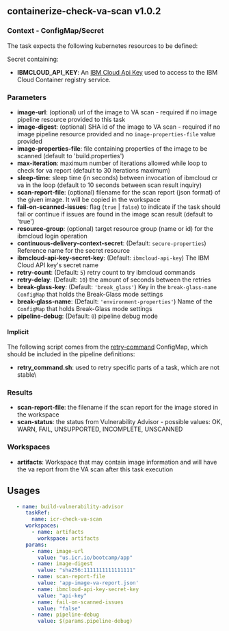 ## containerize-check-va-scan v1.0.2

### Context - ConfigMap/Secret

  The task expects the following kubernetes resources to be defined:

  Secret containing:
  * **IBMCLOUD_API_KEY**: An [IBM Cloud Api Key](https://cloud.ibm.com/iam/apikeys) used to access to the IBM Cloud Container registry service.

### Parameters

* **image-url**: (optional) url of the image to VA scan - required if no image pipeline resource provided to this task
* **image-digest**: (optional) SHA id of the image to VA scan - required if no image pipeline resource provided and no `image-properties-file` value provided
* **image-properties-file**: file containing properties of the image to be scanned (default to 'build.properties')
* **max-iteration**: maximum number of iterations allowed while loop to check for va report (default to 30 iterations maximum)
* **sleep-time**: sleep time (in seconds) between invocation of ibmcloud cr va in the loop (default to 10 seconds between scan result inquiry)
* **scan-report-file**: (optional) filename for the scan report (json format) of the given image. It will be copied in the workspace
* **fail-on-scanned-issues**: flag (`true` | `false`) to indicate if the task should fail or continue if issues are found in the image scan result (default to 'true')
* **resource-group**: (optional) target resource group (name or id) for the ibmcloud login operation
* **continuous-delivery-context-secret**: (Default: `secure-properties`) Reference name for the secret resource
* **ibmcloud-api-key-secret-key**: (Default: `ibmcloud-api-key`) The IBM Cloud API key's secret name
* **retry-count**: (Default: `5`) retry count to try ibmcloud commands
* **retry-delay**: (Default: `10`) the amount of seconds between the retries
* **break-glass-key**: (Default: `'break_glass'`) Key in the `break-glass-name` `ConfigMap` that holds the Break-Glass mode settings
* **break-glass-name**: (Default: `'environment-properties'`) Name of the `ConfigMap` that holds Break-Glass mode settings
* **pipeline-debug**: (Default: `0`) pipeline debug mode

#### Implicit

The following script comes from the [retry-command](../util/configmap-retry.yaml) ConfigMap, which should be included in the pipeline definitions:

 - **retry_command.sh**: used to retry specific parts of a task, which are not stable\

### Results

* **scan-report-file**: the filename if the scan report for the image stored in the workspace
* **scan-status**: the status from Vulnerability Advisor - possible values: OK, WARN, FAIL, UNSUPPORTED, INCOMPLETE, UNSCANNED

### Workspaces

* **artifacts**: Workspace that may contain image information and will have the va report from the VA scan after this task execution

## Usages

```yaml
   - name: build-vulnerability-advisor
      taskRef:
        name: icr-check-va-scan
      workspaces:
        - name: artifacts
          workspace: artifacts
      params:
        - name: image-url
          value: "us.icr.io/bootcamp/app"
        - name: image-digest
          value: "sha256:1111111111111111"
        - name: scan-report-file
          value: 'app-image-va-report.json'
        - name: ibmcloud-api-key-secret-key
          value: "api-key"
        - name: fail-on-scanned-issues
          value: "false"
        - name: pipeline-debug
          value: $(params.pipeline-debug)
```
